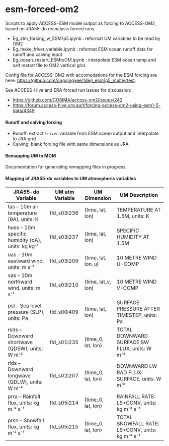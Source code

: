 # esm-forced-om2

Scripts to apply ACCESS-ESM model output as forcing to ACCESS-OM2, based on JRA55-do reanalysis forced runs. 
* Eg_atm_forcing_w_ESM1p5.ipynb : reformat UM variables to be read by OM2
* Eg_make_friver_variable.ipynb : reformat ESM ocean runoff data for runoff and calving input
* Eg_ocean_restart_ESMtoOM.ipynb : interpolate ESM ocean temp and salt restart file to OM2 vertical grid.

Config file for ACCESS-OM2 with accomodations for the ESM forcing are here: https://github.com/ongqingyee/1deg_esm1p5_multiyrtest. 

See ACCESS-Hive and ERA forced run issues for discussion:
* https://github.com/COSIMA/access-om2/issues/242
* https://forum.access-hive.org.au/t/forcing-access-om2-using-esm1-5-data/4349

#### Runoff and calving forcing

* Runoff: extract ```friver``` variable from ESM ocean output and interpolate to JRA grid
* Calving: blank forcing file with same dimensions as JRA

#### Remapping UM to MOM

Documentation for generating remapping files in progress. 

#### Mapping of JRA55-do variables to UM atmospheric variables

| JRA55-do Variable | UM atm Variable | UM Dimension         | UM Description                                    |
|-------------------|-----------------|----------------------|--------------------------------------------------|
| tas – 10m air temperature (θA), units: K | fld_s03i236 | (time, lat, lon)    | TEMPERATURE AT 1.5M, units: K                    |
| huss – 10m specific humidity (qA), units: kg kg⁻¹ | fld_s03i237 | (time, lat, lon)    | SPECIFIC HUMIDITY AT 1.5M                        |
| uas – 10m eastward wind, units: m s⁻¹ | fld_s03i209 | (time, lat, lon_u)  | 10 METRE WIND U-COMP                             |
| vas – 10m northward wind, units: m s⁻¹ | fld_s03i210 | (time, lat_v, lon)  | 10 METRE WIND V-COMP                             |
| psl – Sea level pressure (SLP), units: Pa | fld_s00i409 | (time, lat, lon)    | SURFACE PRESSURE AFTER TIMESTEP, units: Pa       |
| rsds – Downward shortwave (QDSW), units: W m⁻² | fld_s01i235 | (time_0, lat, lon) | TOTAL DOWNWARD SURFACE SW FLUX, units: W m⁻² |
| rlds – Downward longwave (QDLW), units: W m⁻² | fld_s02i207 | (time_0, lat, lon) | DOWNWARD LW RAD FLUX: SURFACE, units: W m⁻²       |
| prra – Rainfall flux, units: kg m⁻² s⁻¹ | fld_s05i214 | (time_0, lat, lon) | RAINFALL RATE: LS+CONV, units: kg m⁻² s⁻¹        |
| prsn – Snowfall flux, units: kg m⁻² s⁻¹ | fld_s05i215 | (time_0, lat, lon) | TOTAL SNOWFALL RATE: LS+CONV, units: kg m⁻² s⁻¹  |
